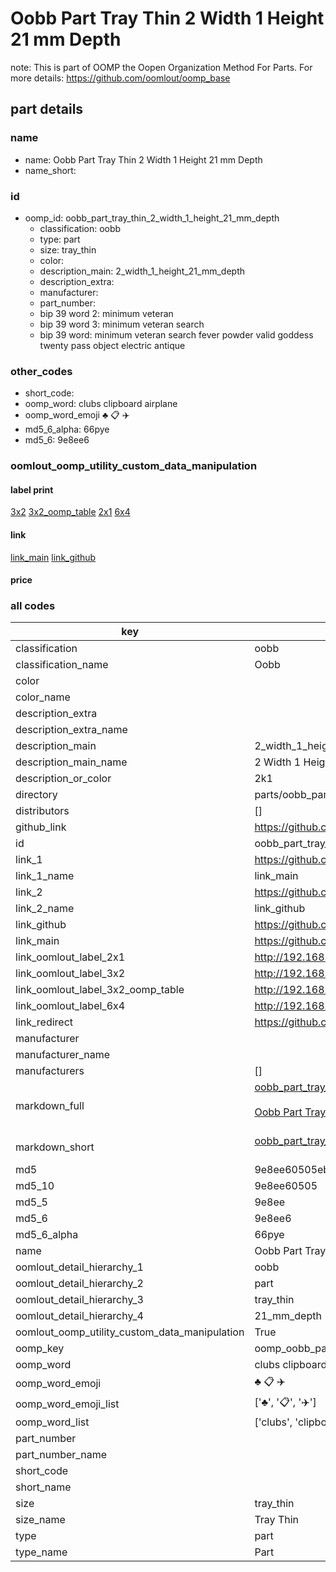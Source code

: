 # Oobb Part Tray Thin 2 Width 1 Height 21 mm Depth  

note: This is part of OOMP the Oopen Organization Method For Parts. For more details: https://github.com/oomlout/oomp_base

##  part details
  







### name
* name: Oobb Part Tray Thin 2 Width 1 Height 21 mm Depth
* name_short: 
### id
* oomp_id: oobb_part_tray_thin_2_width_1_height_21_mm_depth
  * classification: oobb
  * type: part
  * size: tray_thin
  * color: 
  * description_main: 2_width_1_height_21_mm_depth
  * description_extra: 
  * manufacturer: 
  * part_number: 
  * bip 39 word 2: minimum veteran
  * bip 39 word 3: minimum veteran search
  * bip 39 word: minimum veteran search fever powder valid goddess twenty pass object electric antique

### other_codes
* short_code: 
* oomp_word: clubs clipboard airplane
* oomp_word_emoji :clubs: :clipboard: :airplane:
* md5_6_alpha: 66pye
* md5_6: 9e8ee6






### oomlout_oomp_utility_custom_data_manipulation
#### label print
[3x2](http://192.168.1.245:1112/?label=oomp%2066pye)
[3x2_oomp_table](http://192.168.1.108:1112/?label=oomp%2066pye)
[2x1](http://192.168.1.242:1112/?label=oomp%2066pye)
[6x4](http://192.168.1.55:1112/?label=oomp%2066pye)    

#### link

[link_main](https://github.com/oomlout/oomlout_oomp_version_1_messy/tree/main/parts/oobb_part_tray_thin_2_width_1_height_21_mm_depth) [link_github](https://github.com/oomlout/oomlout_oomp_version_1_messy/tree/main/parts/oobb_part_tray_thin_2_width_1_height_21_mm_depth)                             

#### price







### all codes 
| key | value |  
| --- | --- |  
| classification | oobb |  
| classification_name | Oobb |  
| color |  |  
| color_name |  |  
| description_extra |  |  
| description_extra_name |  |  
| description_main | 2_width_1_height_21_mm_depth |  
| description_main_name | 2 Width 1 Height 21 mm Depth |  
| description_or_color | 2k1 |  
| directory | parts/oobb_part_tray_thin_2_width_1_height_21_mm_depth |  
| distributors | [] |  
| github_link | https://github.com/oomlout/oomlout_oomp_part_src/tree/main/parts/oobb_part_tray_thin_2_width_1_height_21_mm_depth |  
| id | oobb_part_tray_thin_2_width_1_height_21_mm_depth |  
| link_1 | https://github.com/oomlout/oomlout_oomp_version_1_messy/tree/main/parts/oobb_part_tray_thin_2_width_1_height_21_mm_depth |  
| link_1_name | link_main |  
| link_2 | https://github.com/oomlout/oomlout_oomp_version_1_messy/tree/main/parts/oobb_part_tray_thin_2_width_1_height_21_mm_depth |  
| link_2_name | link_github |  
| link_github | https://github.com/oomlout/oomlout_oomp_version_1_messy/tree/main/parts/oobb_part_tray_thin_2_width_1_height_21_mm_depth |  
| link_main | https://github.com/oomlout/oomlout_oomp_version_1_messy/tree/main/parts/oobb_part_tray_thin_2_width_1_height_21_mm_depth |  
| link_oomlout_label_2x1 | http://192.168.1.242:1112/?label=oomp%2066pye |  
| link_oomlout_label_3x2 | http://192.168.1.245:1112/?label=oomp%2066pye |  
| link_oomlout_label_3x2_oomp_table | http://192.168.1.108:1112/?label=oomp%2066pye |  
| link_oomlout_label_6x4 | http://192.168.1.55:1112/?label=oomp%2066pye |  
| link_redirect | https://github.com/oomlout/oomlout_oomp_version_1_messy/tree/main/parts/oobb_part_tray_thin_2_width_1_height_21_mm_depth |  
| manufacturer |  |  
| manufacturer_name |  |  
| manufacturers | [] |  
| markdown_full | [oobb_part_tray_thin_2_width_1_height_21_mm_depth](none)<br>[](none)<br>[Oobb Part Tray Thin 2 Width 1 Height 21 Mm Depth](none)<br><br> |  
| markdown_short | [oobb_part_tray_thin_2_width_1_height_21_mm_depth](none)<br><br> |  
| md5 | 9e8ee60505eb2c87c3549557843ccc68 |  
| md5_10 | 9e8ee60505 |  
| md5_5 | 9e8ee |  
| md5_6 | 9e8ee6 |  
| md5_6_alpha | 66pye |  
| name | Oobb Part Tray Thin 2 Width 1 Height 21 mm Depth |  
| oomlout_detail_hierarchy_1 | oobb |  
| oomlout_detail_hierarchy_2 | part |  
| oomlout_detail_hierarchy_3 | tray_thin |  
| oomlout_detail_hierarchy_4 | 21_mm_depth |  
| oomlout_oomp_utility_custom_data_manipulation | True |  
| oomp_key | oomp_oobb_part_tray_thin_2_width_1_height_21_mm_depth |  
| oomp_word | clubs clipboard airplane |  
| oomp_word_emoji | :clubs: :clipboard: :airplane: |  
| oomp_word_emoji_list | [':clubs:', ':clipboard:', ':airplane:'] |  
| oomp_word_list | ['clubs', 'clipboard', 'airplane'] |  
| part_number |  |  
| part_number_name |  |  
| short_code |  |  
| short_name |  |  
| size | tray_thin |  
| size_name | Tray Thin |  
| type | part |  
| type_name | Part |  
